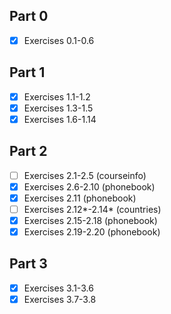 ## Part 0
- [x] Exercises 0.1-0.6

## Part 1
- [x] Exercises 1.1-1.2
- [x] Exercises 1.3-1.5
- [x] Exercises 1.6-1.14

## Part 2
- [ ] Exercises 2.1-2.5 (courseinfo)
- [x] Exercises 2.6-2.10 (phonebook)
- [x] Exercises 2.11 (phonebook)
- [ ] Exercises 2.12*-2.14* (countries)
- [x] Exercises 2.15-2.18 (phonebook)
- [x] Exercises 2.19-2.20 (phonebook)

## Part 3
- [x] Exercises 3.1-3.6
- [x] Exercises 3.7-3.8
